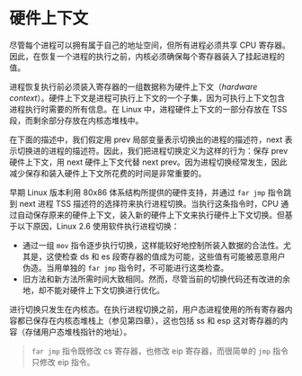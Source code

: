 # 硬件上下文

尽管每个进程可以拥有属于自己的地址空间，但所有进程必须共享 CPU 寄存器。因此，在恢复一个进程的执行之前，内核必须确保每个寄存器装入了挂起进程的值。

进程恢复执行前必须装入寄存器的一组数据称为硬件上下文（*hardware context*）。硬件上下文是进程可执行上下文的一个子集，因为可执行上下文包含进程执行时需要的所有信息。在 Linux 中，进程硬件上下文的一部分存放在 TSS 段，而剩余部分存放在内核态堆栈中。

在下面的描述中，我们假定用 prev 局部变量表示切换出的进程的描述符，next 表示切换进的进程的描述符。因此，我们把进程切换定义为这样的行为：保存 prev 硬件上下文，用 next 硬件上下文代替 next prev。因为进程切换经常发生，因此 减少保存和装入硬件上下文所花费的时间是非常重要的。

早期 Linux 版本利用 80x86 体系结构所提供的硬件支持，并通过 `far jmp` 指令跳到 next 进程 TSS 描述符的选择符来执行进程切换。当执行这条指令时，CPU 通过自动保存原来的硬件上下文，装入新的硬件上下文来执行硬件上下文切换。但基于以下原因，Linux 2.6 使用软件执行进程切换：

- 通过一组 `mov` 指令逐步执行切换，这样能较好地控制所装入数据的合法性。尤其是，这使检查 ds 和 es 段寄存器的值成为可能，这些值有可能被恶意用户伪造。当用单独的 `far jmp` 指令时，不可能进行这类检查。
- 旧方法和新方法所需时间大致相同。然而，尽管当前的切换代码还有改进的余地，却不能对硬件上下文切换进行优化。

进行切换只发生在内核态。在执行进程切换之前，用户态进程使用的所有寄存器内容都已保存在内核态堆栈上（参见第四章），这也包括 ss 和 esp 这对寄存器的内容（存储用户态堆栈指针的地址）。

>  `far jmp` 指令既修改 cs 寄存器，也修改 eip 寄存器，而很简单的 `jmp` 指令只修改 eip 指令。
